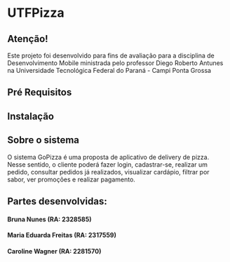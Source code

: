 # UTFPizza

## Atenção!
Este projeto foi desenvolvido para fins de avaliação para a disciplina de Desenvolvimento Mobile
ministrada pelo professor Diego Roberto Antunes na Universidade Tecnológica Federal do Paraná - Campi Ponta Grossa

## Pré Requisitos

## Instalação

## Sobre o sistema
O sistema GoPizza é uma proposta de aplicativo de delivery de pizza. Nesse sentido, o cliente poderá fazer login, cadastrar-se, realizar um pedido, consultar pedidos já realizados, visualizar cardápio, filtrar por sabor, ver promoções e realizar pagamento.

## Partes desenvolvidas:
#### Bruna Nunes (RA: 2328585)
#### Maria Eduarda Freitas (RA: 2317559)
#### Caroline Wagner (RA: 2281570)
